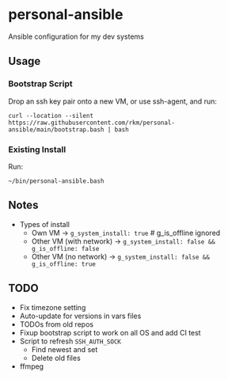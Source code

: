 # personal-ansible

Ansible configuration for my dev systems

## Usage

### Bootstrap Script

Drop an ssh key pair onto a new VM, or use ssh-agent, and run:

```console
curl --location --silent https://raw.githubusercontent.com/rkm/personal-ansible/main/bootstrap.bash | bash
```

### Existing Install

Run:

```console
~/bin/personal-ansible.bash
```

## Notes

-   Types of install
    -   Own VM -> `g_system_install: true` # g_is_offline ignored
    -   Other VM (with network) ->
        `g_system_install: false && g_is_offline: false`
    -   Other VM (no network) -> `g_system_install: false && g_is_offline: true`

## TODO

-   Fix timezone setting
-   Auto-update for versions in vars files
-   TODOs from old repos
-   Fixup bootstrap script to work on all OS and add CI test
-   Script to refresh `SSH_AUTH_SOCK`
    -   Find newest and set
    -   Delete old files
-   ffmpeg
